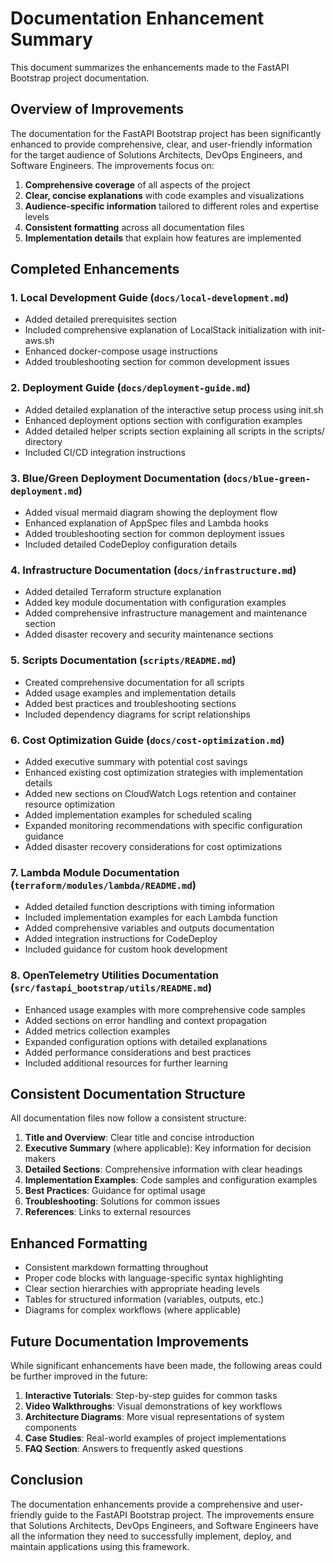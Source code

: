 # Documentation Enhancement Summary

This document summarizes the enhancements made to the FastAPI Bootstrap project documentation.

## Overview of Improvements

The documentation for the FastAPI Bootstrap project has been significantly enhanced to provide comprehensive, clear, and user-friendly information for the target audience of Solutions Architects, DevOps Engineers, and Software Engineers. The improvements focus on:

1. **Comprehensive coverage** of all aspects of the project
2. **Clear, concise explanations** with code examples and visualizations
3. **Audience-specific information** tailored to different roles and expertise levels
4. **Consistent formatting** across all documentation files
5. **Implementation details** that explain how features are implemented

## Completed Enhancements

### 1. Local Development Guide (`docs/local-development.md`)

- Added detailed prerequisites section
- Included comprehensive explanation of LocalStack initialization with init-aws.sh
- Enhanced docker-compose usage instructions
- Added troubleshooting section for common development issues

### 2. Deployment Guide (`docs/deployment-guide.md`)

- Added detailed explanation of the interactive setup process using init.sh
- Enhanced deployment options section with configuration examples
- Added detailed helper scripts section explaining all scripts in the scripts/ directory
- Included CI/CD integration instructions

### 3. Blue/Green Deployment Documentation (`docs/blue-green-deployment.md`)

- Added visual mermaid diagram showing the deployment flow
- Enhanced explanation of AppSpec files and Lambda hooks
- Added troubleshooting section for common deployment issues
- Included detailed CodeDeploy configuration details

### 4. Infrastructure Documentation (`docs/infrastructure.md`)

- Added detailed Terraform structure explanation
- Added key module documentation with configuration examples
- Added comprehensive infrastructure management and maintenance section
- Added disaster recovery and security maintenance sections

### 5. Scripts Documentation (`scripts/README.md`)

- Created comprehensive documentation for all scripts
- Added usage examples and implementation details
- Added best practices and troubleshooting sections
- Included dependency diagrams for script relationships

### 6. Cost Optimization Guide (`docs/cost-optimization.md`)

- Added executive summary with potential cost savings
- Enhanced existing cost optimization strategies with implementation details
- Added new sections on CloudWatch Logs retention and container resource optimization
- Added implementation examples for scheduled scaling
- Expanded monitoring recommendations with specific configuration guidance
- Added disaster recovery considerations for cost optimizations

### 7. Lambda Module Documentation (`terraform/modules/lambda/README.md`)

- Added detailed function descriptions with timing information
- Included implementation examples for each Lambda function
- Added comprehensive variables and outputs documentation
- Added integration instructions for CodeDeploy
- Included guidance for custom hook development

### 8. OpenTelemetry Utilities Documentation (`src/fastapi_bootstrap/utils/README.md`)

- Enhanced usage examples with more comprehensive code samples
- Added sections on error handling and context propagation
- Added metrics collection examples
- Expanded configuration options with detailed explanations
- Added performance considerations and best practices
- Included additional resources for further learning

## Consistent Documentation Structure

All documentation files now follow a consistent structure:

1. **Title and Overview**: Clear title and concise introduction
2. **Executive Summary** (where applicable): Key information for decision makers
3. **Detailed Sections**: Comprehensive information with clear headings
4. **Implementation Examples**: Code samples and configuration examples
5. **Best Practices**: Guidance for optimal usage
6. **Troubleshooting**: Solutions for common issues
7. **References**: Links to external resources

## Enhanced Formatting

- Consistent markdown formatting throughout
- Proper code blocks with language-specific syntax highlighting
- Clear section hierarchies with appropriate heading levels
- Tables for structured information (variables, outputs, etc.)
- Diagrams for complex workflows (where applicable)

## Future Documentation Improvements

While significant enhancements have been made, the following areas could be further improved in the future:

1. **Interactive Tutorials**: Step-by-step guides for common tasks
2. **Video Walkthroughs**: Visual demonstrations of key workflows
3. **Architecture Diagrams**: More visual representations of system components
4. **Case Studies**: Real-world examples of project implementations
5. **FAQ Section**: Answers to frequently asked questions

## Conclusion

The documentation enhancements provide a comprehensive and user-friendly guide to the FastAPI Bootstrap project. The improvements ensure that Solutions Architects, DevOps Engineers, and Software Engineers have all the information they need to successfully implement, deploy, and maintain applications using this framework.
